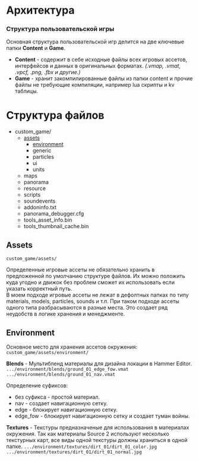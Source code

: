 # Архитектура
### Структура пользовательской игры
Основная структура пользовательской игр делится на две ключевые папки **Сontent** и **Game**.
- **Content** - содержит в себе исходные файлы всех игровых ассетов, интерфейсов и данных в оригинальных форматах. *(.vmap, .vmat, .vpcf, .png, .fbx и другие.)*
- **Game** - хранит закомпилированные файлы из папки content и прочие файлы не требующие компиляции, например lua скрипты и kv таблицы.

# Структура файлов
- custom_game/
  - [assets](#assests)
    - [environment](#environment)
    - generic
    - particles
    - ui
    - units
  - maps
  - panorama
  - resource
  - scripts
  - soundevents
  - addoninfo.txt
  - panorama_debugger.cfg
  - tools_asset_info.bin
  - tools_thumbnail_cache.bin
## Assets
`custom_game/assets/`

Определенные игровые ассеты не обязательно хранить в предложенной по умолчанию структуре файлов. Их можно положить куда угодно и движок без проблем сможет их использовать если указать корректный путь. <br>
В моем подходе игровые ассеты не лежат в дефолтных папках по типу materials, models, particles, sounds и т.п. При таком подходе ассеты одного типа разбрасываются в разные места. Это создает ряд неудобств в логике хранения и менеджменте.

## Environment
Основное место для хранения ассетов окружения: `custom_game/assets/environment/`

**Blends** - Мультибленд материалы для дизайна локации в Hammer Editor.<br>
  `.../environment/blends/ground_01_edge_fow.vmat` <br>
  `.../environment/blends/ground_01_nav.vmat` <br>

Определение суфиксов:
- без суфикса - простой материал.
- nav - создает навигационную сетку.
- edge - блокирует навигационную сетку.
- edge_fow - блокирует навигационную сетку и создает туман войны.

**Textures** - Текстуры предназначеные для использования в материалах окружения. Так как материалы Source 2 используют несколько текстурных карт, все виды одной текстуры должны храниться в одной папке.
  `.../environment/textures/dirt_01/dirt_01_color.jpg` <br>
  `.../environment/textures/dirt_01/dirt_01_normal.jpg` <br>
